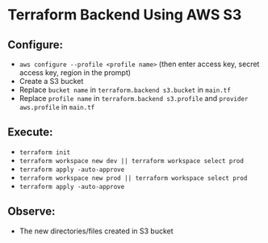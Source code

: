 # Terraform Backend Using AWS S3
## Configure:
- `aws configure --profile <profile name>` (then enter access key, secret access key, region in the prompt)  
- Create a S3 bucket  
- Replace `bucket name` in `terraform.backend s3.bucket` in `main.tf`  
- Replace `profile name` in `terraform.backend s3.profile` and `provider aws.profile` in `main.tf` 
## Execute:
- `terraform init`  
- `terraform workspace new dev || terraform workspace select prod`  
- `terraform apply -auto-approve`  
- `terraform workspace new prod || terraform workspace select prod`  
- `terraform apply -auto-approve`  
## Observe:
- The new directories/files created in S3 bucket
  